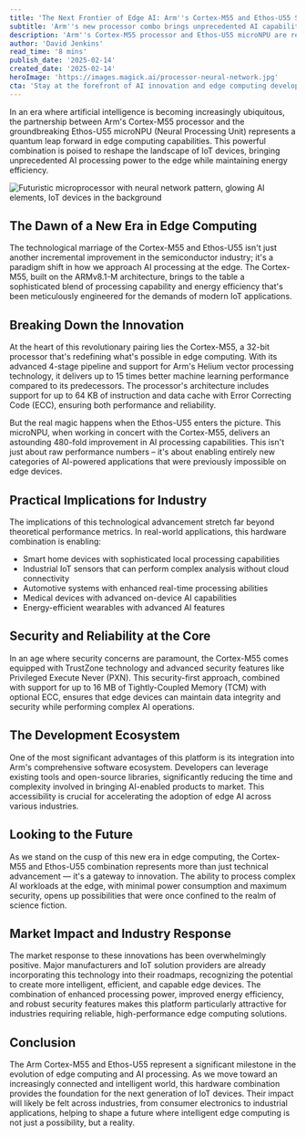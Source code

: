 ```yaml
---
title: 'The Next Frontier of Edge AI: Arm''s Cortex-M55 and Ethos-U55 Set to Revolutionize IoT Computing'
subtitle: 'Arm''s new processor combo brings unprecedented AI capabilities to edge devices'
description: 'Arm''s Cortex-M55 processor and Ethos-U55 microNPU are revolutionizing edge computing with unprecedented AI capabilities. This powerful combination delivers up to 480x improvement in AI processing while maintaining energy efficiency, enabling new possibilities in IoT devices across industries.'
author: 'David Jenkins'
read_time: '8 mins'
publish_date: '2025-02-14'
created_date: '2025-02-14'
heroImage: 'https://images.magick.ai/processor-neural-network.jpg'
cta: 'Stay at the forefront of AI innovation and edge computing developments - follow MagickAI on LinkedIn for regular insights into groundbreaking technologies shaping our future.'
---
```


In an era where artificial intelligence is becoming increasingly ubiquitous, the partnership between Arm's Cortex-M55 processor and the groundbreaking Ethos-U55 microNPU (Neural Processing Unit) represents a quantum leap forward in edge computing capabilities. This powerful combination is poised to reshape the landscape of IoT devices, bringing unprecedented AI processing power to the edge while maintaining energy efficiency.

![Futuristic microprocessor with neural network pattern, glowing AI elements, IoT devices in the background](https://i.magick.ai/PIXE/1739544552565_magick_img.webp)

## The Dawn of a New Era in Edge Computing

The technological marriage of the Cortex-M55 and Ethos-U55 isn't just another incremental improvement in the semiconductor industry; it's a paradigm shift in how we approach AI processing at the edge. The Cortex-M55, built on the ARMv8.1-M architecture, brings to the table a sophisticated blend of processing capability and energy efficiency that's been meticulously engineered for the demands of modern IoT applications.

## Breaking Down the Innovation

At the heart of this revolutionary pairing lies the Cortex-M55, a 32-bit processor that's redefining what's possible in edge computing. With its advanced 4-stage pipeline and support for Arm's Helium vector processing technology, it delivers up to 15 times better machine learning performance compared to its predecessors. The processor's architecture includes support for up to 64 KB of instruction and data cache with Error Correcting Code (ECC), ensuring both performance and reliability.

But the real magic happens when the Ethos-U55 enters the picture. This microNPU, when working in concert with the Cortex-M55, delivers an astounding 480-fold improvement in AI processing capabilities. This isn't just about raw performance numbers – it's about enabling entirely new categories of AI-powered applications that were previously impossible on edge devices.

## Practical Implications for Industry

The implications of this technological advancement stretch far beyond theoretical performance metrics. In real-world applications, this hardware combination is enabling:

- Smart home devices with sophisticated local processing capabilities
- Industrial IoT sensors that can perform complex analysis without cloud connectivity
- Automotive systems with enhanced real-time processing abilities
- Medical devices with advanced on-device AI capabilities
- Energy-efficient wearables with advanced AI features

## Security and Reliability at the Core

In an age where security concerns are paramount, the Cortex-M55 comes equipped with TrustZone technology and advanced security features like Privileged Execute Never (PXN). This security-first approach, combined with support for up to 16 MB of Tightly-Coupled Memory (TCM) with optional ECC, ensures that edge devices can maintain data integrity and security while performing complex AI operations.

## The Development Ecosystem

One of the most significant advantages of this platform is its integration into Arm's comprehensive software ecosystem. Developers can leverage existing tools and open-source libraries, significantly reducing the time and complexity involved in bringing AI-enabled products to market. This accessibility is crucial for accelerating the adoption of edge AI across various industries.

## Looking to the Future

As we stand on the cusp of this new era in edge computing, the Cortex-M55 and Ethos-U55 combination represents more than just technical advancement — it's a gateway to innovation. The ability to process complex AI workloads at the edge, with minimal power consumption and maximum security, opens up possibilities that were once confined to the realm of science fiction.

## Market Impact and Industry Response

The market response to these innovations has been overwhelmingly positive. Major manufacturers and IoT solution providers are already incorporating this technology into their roadmaps, recognizing the potential to create more intelligent, efficient, and capable edge devices. The combination of enhanced processing power, improved energy efficiency, and robust security features makes this platform particularly attractive for industries requiring reliable, high-performance edge computing solutions.

## Conclusion

The Arm Cortex-M55 and Ethos-U55 represent a significant milestone in the evolution of edge computing and AI processing. As we move toward an increasingly connected and intelligent world, this hardware combination provides the foundation for the next generation of IoT devices. Their impact will likely be felt across industries, from consumer electronics to industrial applications, helping to shape a future where intelligent edge computing is not just a possibility, but a reality.